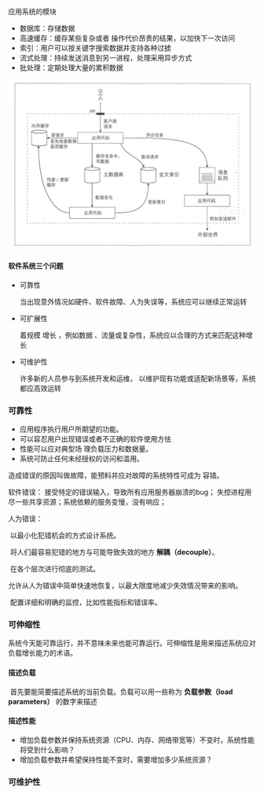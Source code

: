 应用系统的模块

+ 数据库：存储数据
+ 高速缓存：缓存某些复杂或者 操作代价昂贵的结果，以加快下一次访问
+ 索引：用户可以按关键字搜索数据井支持各种过掳
+ 流式处理：持续发送消息到另一进程，处理采用异步方式
+ 批处理：定期处理大量的累积数据

<img src=".assets/image-20220228095737146.png" alt="image-20220228095737146" style="zoom:80%;" />

#### 软件系统三个问题

+ 可靠性

  当出现意外情况如硬件、软件故障、人为失误等，系统应可以继续正常运转

+ 可扩展性

  着规模 增长 ，例如数据 、流量或复杂性，系统应以合理的方式来匹配这种增长

+ 可维护性

  许多新的人员参与到系统开发和运维， 以维护现有功能或适配新场景等，系统都应高效运转

  

### 可靠性

+ 应用程序执行用户所期望的功能。
+ 可以容忍用户出现错误或者不正确的软件使用方怯
+ 性能可以应对典型场 理负载压力和数据量。
+ 系统可防止任何未经授权的访问和滥用。

造成错误的原因叫做故障，能预料并应对故障的系统特性可成为 容错。

软件错误：
	接受特定的错误输入，导致所有应用服务器崩溃的bug；
	失控进程用尽一些共享资源；系统依赖的服务变慢，没有响应；

人为错误：

​	以最小化犯错机会的方式设计系统。

​	将人们最容易犯错的地方与可能导致失效的地方 **解耦（decouple）**。

​	在各个层次进行彻底的测试。

​	允许从人为错误中简单快速地恢复，以最大限度地减少失效情况带来的影响。

​	配置详细和明确的监控，比如性能指标和错误率。

### 可伸缩性

​	系统今天能可靠运行，并不意味未来也能可靠运行。可伸缩性是用来描述系统应对负载增长能力的术语。

#### 描述负载

​	首先要能简要描述系统的当前负载。负载可以用一些称为 **负载参数（load parameters）** 的数字来描述	

#### 描述性能

- 增加负载参数并保持系统资源（CPU、内存、网络带宽等）不变时，系统性能将受到什么影响？
- 增加负载参数并希望保持性能不变时，需要增加多少系统资源？

### 可维护性

